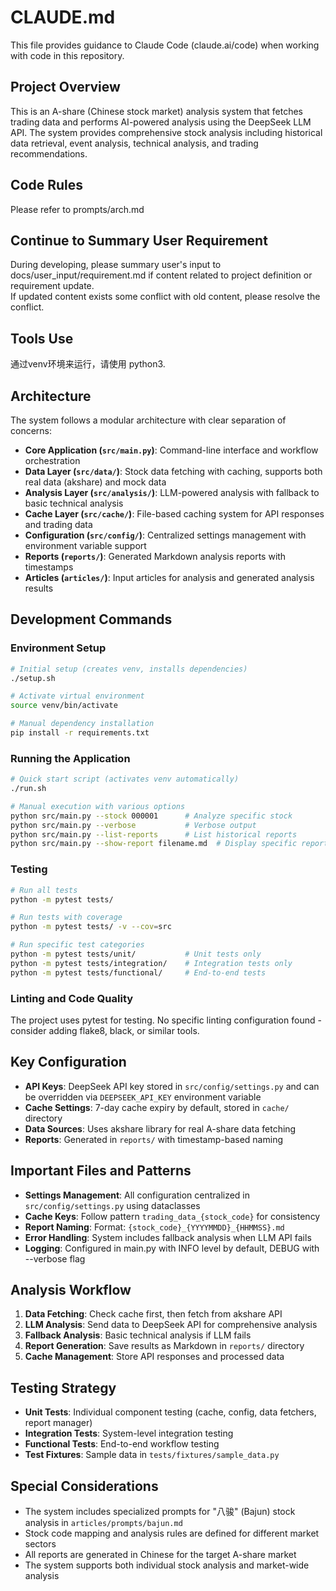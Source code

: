 # CLAUDE.md

This file provides guidance to Claude Code (claude.ai/code) when working with code in this repository.
## Project Overview

This is an A-share (Chinese stock market) analysis system that fetches trading data and performs AI-powered analysis using the DeepSeek LLM API. The system provides comprehensive stock analysis including historical data retrieval, event analysis, technical analysis, and trading recommendations.

## Code Rules
Please refer to prompts/arch.md

## Continue to Summary User Requirement
During developing, please summary user's input to docs/user_input/requirement.md if content related to project definition or requirement update.  
If updated content exists some conflict with old content, please resolve the conflict.

## Tools Use
通过venv环境来运行，请使用 python3.

## Architecture

The system follows a modular architecture with clear separation of concerns:

- **Core Application (`src/main.py`)**: Command-line interface and workflow orchestration
- **Data Layer (`src/data/`)**: Stock data fetching with caching, supports both real data (akshare) and mock data
- **Analysis Layer (`src/analysis/`)**: LLM-powered analysis with fallback to basic technical analysis
- **Cache Layer (`src/cache/`)**: File-based caching system for API responses and trading data
- **Configuration (`src/config/`)**: Centralized settings management with environment variable support
- **Reports (`reports/`)**: Generated Markdown analysis reports with timestamps
- **Articles (`articles/`)**: Input articles for analysis and generated analysis results

## Development Commands

### Environment Setup
```bash
# Initial setup (creates venv, installs dependencies)
./setup.sh

# Activate virtual environment
source venv/bin/activate

# Manual dependency installation
pip install -r requirements.txt
```

### Running the Application
```bash
# Quick start script (activates venv automatically)
./run.sh

# Manual execution with various options
python src/main.py --stock 000001      # Analyze specific stock
python src/main.py --verbose           # Verbose output
python src/main.py --list-reports      # List historical reports
python src/main.py --show-report filename.md  # Display specific report
```

### Testing
```bash
# Run all tests
python -m pytest tests/

# Run tests with coverage
python -m pytest tests/ -v --cov=src

# Run specific test categories
python -m pytest tests/unit/           # Unit tests only
python -m pytest tests/integration/    # Integration tests only
python -m pytest tests/functional/     # End-to-end tests
```

### Linting and Code Quality
The project uses pytest for testing. No specific linting configuration found - consider adding flake8, black, or similar tools.

## Key Configuration

- **API Keys**: DeepSeek API key stored in `src/config/settings.py` and can be overridden via `DEEPSEEK_API_KEY` environment variable
- **Cache Settings**: 7-day cache expiry by default, stored in `cache/` directory
- **Data Sources**: Uses akshare library for real A-share data fetching
- **Reports**: Generated in `reports/` with timestamp-based naming

## Important Files and Patterns

- **Settings Management**: All configuration centralized in `src/config/settings.py` using dataclasses
- **Cache Keys**: Follow pattern `trading_data_{stock_code}` for consistency
- **Report Naming**: Format: `{stock_code}_{YYYYMMDD}_{HHMMSS}.md`
- **Error Handling**: System includes fallback analysis when LLM API fails
- **Logging**: Configured in main.py with INFO level by default, DEBUG with --verbose flag

## Analysis Workflow

1. **Data Fetching**: Check cache first, then fetch from akshare API
2. **LLM Analysis**: Send data to DeepSeek API for comprehensive analysis
3. **Fallback Analysis**: Basic technical analysis if LLM fails
4. **Report Generation**: Save results as Markdown in `reports/` directory
5. **Cache Management**: Store API responses and processed data

## Testing Strategy

- **Unit Tests**: Individual component testing (cache, config, data fetchers, report manager)
- **Integration Tests**: System-level integration testing
- **Functional Tests**: End-to-end workflow testing
- **Test Fixtures**: Sample data in `tests/fixtures/sample_data.py`

## Special Considerations

- The system includes specialized prompts for "八骏" (Bajun) stock analysis in `articles/prompts/bajun.md`
- Stock code mapping and analysis rules are defined for different market sectors
- All reports are generated in Chinese for the target A-share market
- The system supports both individual stock analysis and market-wide analysis
